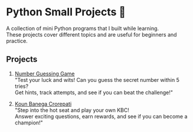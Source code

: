 # Python Small Projects 🚀
A collection of mini Python programs that I built while learning.  
These projects cover different topics and are useful for beginners and practice.

## Projects

1. [Number Guessing Game](./Number-Guessing-Game.py)  
"Test your luck and wits! Can you guess the secret number within 5 tries?  
Get hints, track attempts, and see if you can beat the challenge!"

2. [Koun Banega Crorepati](./KBC.py)  
"Step into the hot seat and play your own KBC!  
Answer exciting questions, earn rewards, and see if you can become a champion!"
